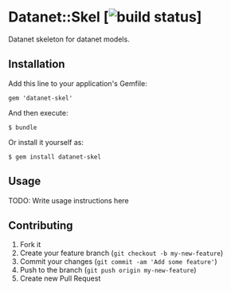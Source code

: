 # Datanet::Skel [![build status](http://dev.cyfronet.pl/gitlab-ci/projects/1/status?ref=master)]

Datanet skeleton for datanet models.

## Installation

Add this line to your application's Gemfile:

    gem 'datanet-skel'

And then execute:

    $ bundle

Or install it yourself as:

    $ gem install datanet-skel

## Usage

TODO: Write usage instructions here

## Contributing

1. Fork it
2. Create your feature branch (`git checkout -b my-new-feature`)
3. Commit your changes (`git commit -am 'Add some feature'`)
4. Push to the branch (`git push origin my-new-feature`)
5. Create new Pull Request

